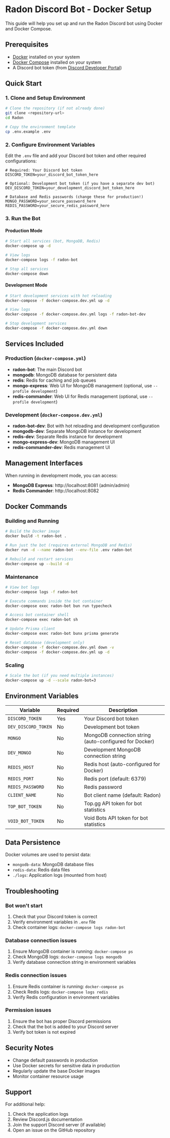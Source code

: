 # Radon Discord Bot - Docker Setup

This guide will help you set up and run the Radon Discord bot using Docker and Docker Compose.

## Prerequisites

- [Docker](https://docs.docker.com/get-docker/) installed on your system
- [Docker Compose](https://docs.docker.com/compose/install/) installed on your system
- A Discord bot token (from [Discord Developer Portal](https://discord.com/developers/applications))

## Quick Start

### 1. Clone and Setup Environment

```bash
# Clone the repository (if not already done)
git clone <repository-url>
cd Radon

# Copy the environment template
cp .env.example .env
```

### 2. Configure Environment Variables

Edit the `.env` file and add your Discord bot token and other required configurations:

```env
# Required: Your Discord bot token
DISCORD_TOKEN=your_discord_bot_token_here

# Optional: Development bot token (if you have a separate dev bot)
DEV_DISCORD_TOKEN=your_development_discord_bot_token_here

# Database and Redis passwords (change these for production!)
MONGO_PASSWORD=your_secure_password_here
REDIS_PASSWORD=your_secure_redis_password_here
```

### 3. Run the Bot

#### Production Mode

```bash
# Start all services (bot, MongoDB, Redis)
docker-compose up -d

# View logs
docker-compose logs -f radon-bot

# Stop all services
docker-compose down
```

#### Development Mode

```bash
# Start development services with hot reloading
docker-compose -f docker-compose.dev.yml up -d

# View logs
docker-compose -f docker-compose.dev.yml logs -f radon-bot-dev

# Stop development services
docker-compose -f docker-compose.dev.yml down
```

## Services Included

### Production (`docker-compose.yml`)

- **radon-bot**: The main Discord bot
- **mongodb**: MongoDB database for persistent data
- **redis**: Redis for caching and job queues
- **mongo-express**: Web UI for MongoDB management (optional, use `--profile development`)
- **redis-commander**: Web UI for Redis management (optional, use `--profile development`)

### Development (`docker-compose.dev.yml`)

- **radon-bot-dev**: Bot with hot reloading and development configuration
- **mongodb-dev**: Separate MongoDB instance for development
- **redis-dev**: Separate Redis instance for development
- **mongo-express-dev**: MongoDB management UI
- **redis-commander-dev**: Redis management UI

## Management Interfaces

When running in development mode, you can access:

- **MongoDB Express**: http://localhost:8081 (admin/admin)
- **Redis Commander**: http://localhost:8082

## Docker Commands

### Building and Running

```bash
# Build the Docker image
docker build -t radon-bot .

# Run just the bot (requires external MongoDB and Redis)
docker run -d --name radon-bot --env-file .env radon-bot

# Rebuild and restart services
docker-compose up --build -d
```

### Maintenance

```bash
# View bot logs
docker-compose logs -f radon-bot

# Execute commands inside the bot container
docker-compose exec radon-bot bun run typecheck

# Access bot container shell
docker-compose exec radon-bot sh

# Update Prisma client
docker-compose exec radon-bot bunx prisma generate

# Reset database (development only)
docker-compose -f docker-compose.dev.yml down -v
docker-compose -f docker-compose.dev.yml up -d
```

### Scaling

```bash
# Scale the bot (if you need multiple instances)
docker-compose up -d --scale radon-bot=3
```

## Environment Variables

| Variable            | Required | Description                                            |
| ------------------- | -------- | ------------------------------------------------------ |
| `DISCORD_TOKEN`     | Yes      | Your Discord bot token                                 |
| `DEV_DISCORD_TOKEN` | No       | Development bot token                                  |
| `MONGO`             | No       | MongoDB connection string (auto-configured for Docker) |
| `DEV_MONGO`         | No       | Development MongoDB connection string                  |
| `REDIS_HOST`        | No       | Redis host (auto-configured for Docker)                |
| `REDIS_PORT`        | No       | Redis port (default: 6379)                             |
| `REDIS_PASSWORD`    | No       | Redis password                                         |
| `CLIENT_NAME`       | No       | Bot client name (default: Radon)                       |
| `TOP_BOT_TOKEN`     | No       | Top.gg API token for bot statistics                    |
| `VOID_BOT_TOKEN`    | No       | Void Bots API token for bot statistics                 |

## Data Persistence

Docker volumes are used to persist data:

- `mongodb-data`: MongoDB database files
- `redis-data`: Redis data files
- `./logs`: Application logs (mounted from host)

## Troubleshooting

### Bot won't start

1. Check that your Discord token is correct
2. Verify environment variables in `.env` file
3. Check container logs: `docker-compose logs radon-bot`

### Database connection issues

1. Ensure MongoDB container is running: `docker-compose ps`
2. Check MongoDB logs: `docker-compose logs mongodb`
3. Verify database connection string in environment variables

### Redis connection issues

1. Ensure Redis container is running: `docker-compose ps`
2. Check Redis logs: `docker-compose logs redis`
3. Verify Redis configuration in environment variables

### Permission issues

1. Ensure the bot has proper Discord permissions
2. Check that the bot is added to your Discord server
3. Verify bot token is not expired

## Security Notes

- Change default passwords in production
- Use Docker secrets for sensitive data in production
- Regularly update the base Docker images
- Monitor container resource usage

## Support

For additional help:

1. Check the application logs
2. Review Discord.js documentation
3. Join the support Discord server (if available)
4. Open an issue on the GitHub repository
